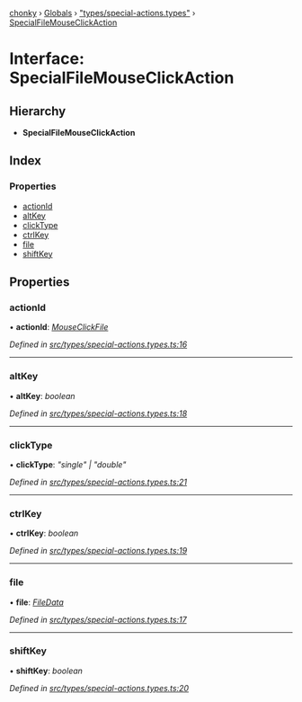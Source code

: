 [chonky](../README.md) › [Globals](../globals.md) › ["types/special-actions.types"](../modules/_types_special_actions_types_.md) › [SpecialFileMouseClickAction](_types_special_actions_types_.specialfilemouseclickaction.md)

# Interface: SpecialFileMouseClickAction

## Hierarchy

* **SpecialFileMouseClickAction**

## Index

### Properties

* [actionId](_types_special_actions_types_.specialfilemouseclickaction.md#actionid)
* [altKey](_types_special_actions_types_.specialfilemouseclickaction.md#altkey)
* [clickType](_types_special_actions_types_.specialfilemouseclickaction.md#clicktype)
* [ctrlKey](_types_special_actions_types_.specialfilemouseclickaction.md#ctrlkey)
* [file](_types_special_actions_types_.specialfilemouseclickaction.md#file)
* [shiftKey](_types_special_actions_types_.specialfilemouseclickaction.md#shiftkey)

## Properties

###  actionId

• **actionId**: *[MouseClickFile](../enums/_types_special_actions_types_.specialaction.md#mouseclickfile)*

*Defined in [src/types/special-actions.types.ts:16](https://github.com/TimboKZ/Chonky/blob/01ce777/src/types/special-actions.types.ts#L16)*

___

###  altKey

• **altKey**: *boolean*

*Defined in [src/types/special-actions.types.ts:18](https://github.com/TimboKZ/Chonky/blob/01ce777/src/types/special-actions.types.ts#L18)*

___

###  clickType

• **clickType**: *"single" | "double"*

*Defined in [src/types/special-actions.types.ts:21](https://github.com/TimboKZ/Chonky/blob/01ce777/src/types/special-actions.types.ts#L21)*

___

###  ctrlKey

• **ctrlKey**: *boolean*

*Defined in [src/types/special-actions.types.ts:19](https://github.com/TimboKZ/Chonky/blob/01ce777/src/types/special-actions.types.ts#L19)*

___

###  file

• **file**: *[FileData](_types_files_types_.filedata.md)*

*Defined in [src/types/special-actions.types.ts:17](https://github.com/TimboKZ/Chonky/blob/01ce777/src/types/special-actions.types.ts#L17)*

___

###  shiftKey

• **shiftKey**: *boolean*

*Defined in [src/types/special-actions.types.ts:20](https://github.com/TimboKZ/Chonky/blob/01ce777/src/types/special-actions.types.ts#L20)*
